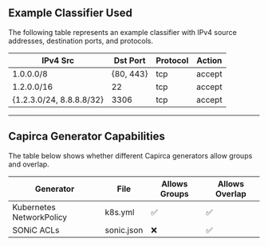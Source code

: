 ## Example Classifier Used
The following table represents an example classifier with IPv4 source addresses, destination ports, and protocols.

| IPv4 Src | Dst Port | Protocol | Action |
|-------|-----|---------|------|
| 1.0.0.0/8 | {80, 443} | tcp | accept |
| 1.2.0.0/16 | 22 | tcp | accept |
| {1.2.3.0/24, 8.8.8.8/32} | 3306 | tcp | accept |

---

## Capirca Generator Capabilities
The table below shows whether different Capirca generators allow groups and overlap.

| Generator | File | Allows Groups | Allows Overlap |
|-------|-----|------|---------|
| Kubernetes NetworkPolicy | k8s.yml | ✅ | ✅ |
| SONiC ACLs | sonic.json | ❌ | ✅ |
